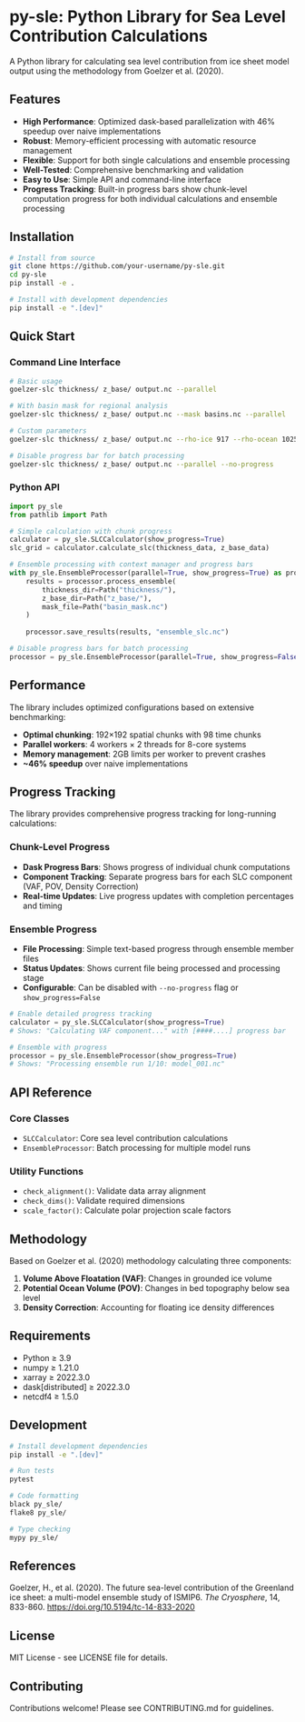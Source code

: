 # py-sle: Python Library for Sea Level Contribution Calculations

A Python library for calculating sea level contribution from ice sheet model output using the methodology from Goelzer et al. (2020).

## Features

- **High Performance**: Optimized dask-based parallelization with 46% speedup over naive implementations
- **Robust**: Memory-efficient processing with automatic resource management
- **Flexible**: Support for both single calculations and ensemble processing
- **Well-Tested**: Comprehensive benchmarking and validation
- **Easy to Use**: Simple API and command-line interface
- **Progress Tracking**: Built-in progress bars show chunk-level computation progress for both individual calculations and ensemble processing

## Installation

```bash
# Install from source
git clone https://github.com/your-username/py-sle.git
cd py-sle
pip install -e .

# Install with development dependencies
pip install -e ".[dev]"
```

## Quick Start

### Command Line Interface

```bash
# Basic usage
goelzer-slc thickness/ z_base/ output.nc --parallel

# With basin mask for regional analysis
goelzer-slc thickness/ z_base/ output.nc --mask basins.nc --parallel

# Custom parameters
goelzer-slc thickness/ z_base/ output.nc --rho-ice 917 --rho-ocean 1025 --parallel

# Disable progress bar for batch processing
goelzer-slc thickness/ z_base/ output.nc --parallel --no-progress
```

### Python API

```python
import py_sle
from pathlib import Path

# Simple calculation with chunk progress
calculator = py_sle.SLCCalculator(show_progress=True)
slc_grid = calculator.calculate_slc(thickness_data, z_base_data)

# Ensemble processing with context manager and progress bars
with py_sle.EnsembleProcessor(parallel=True, show_progress=True) as processor:
    results = processor.process_ensemble(
        thickness_dir=Path("thickness/"),
        z_base_dir=Path("z_base/"),
        mask_file=Path("basin_mask.nc")
    )
    
    processor.save_results(results, "ensemble_slc.nc")

# Disable progress bars for batch processing
processor = py_sle.EnsembleProcessor(parallel=True, show_progress=False)
```

## Performance

The library includes optimized configurations based on extensive benchmarking:

- **Optimal chunking**: 192×192 spatial chunks with 98 time chunks
- **Parallel workers**: 4 workers × 2 threads for 8-core systems  
- **Memory management**: 2GB limits per worker to prevent crashes
- **~46% speedup** over naive implementations

## Progress Tracking

The library provides comprehensive progress tracking for long-running calculations:

### Chunk-Level Progress
- **Dask Progress Bars**: Shows progress of individual chunk computations
- **Component Tracking**: Separate progress bars for each SLC component (VAF, POV, Density Correction)
- **Real-time Updates**: Live progress updates with completion percentages and timing

### Ensemble Progress  
- **File Processing**: Simple text-based progress through ensemble member files
- **Status Updates**: Shows current file being processed and processing stage
- **Configurable**: Can be disabled with `--no-progress` flag or `show_progress=False`

```python
# Enable detailed progress tracking
calculator = py_sle.SLCCalculator(show_progress=True)
# Shows: "Calculating VAF component..." with [####....] progress bar

# Ensemble with progress
processor = py_sle.EnsembleProcessor(show_progress=True)
# Shows: "Processing ensemble run 1/10: model_001.nc"
```

## API Reference

### Core Classes

- `SLCCalculator`: Core sea level contribution calculations
- `EnsembleProcessor`: Batch processing for multiple model runs

### Utility Functions

- `check_alignment()`: Validate data array alignment
- `check_dims()`: Validate required dimensions
- `scale_factor()`: Calculate polar projection scale factors

## Methodology

Based on Goelzer et al. (2020) methodology calculating three components:

1. **Volume Above Floatation (VAF)**: Changes in grounded ice volume
2. **Potential Ocean Volume (POV)**: Changes in bed topography below sea level
3. **Density Correction**: Accounting for floating ice density differences

## Requirements

- Python ≥ 3.9
- numpy ≥ 1.21.0
- xarray ≥ 2022.3.0  
- dask[distributed] ≥ 2022.3.0
- netcdf4 ≥ 1.5.0

## Development

```bash
# Install development dependencies
pip install -e ".[dev]"

# Run tests
pytest

# Code formatting
black py_sle/
flake8 py_sle/

# Type checking
mypy py_sle/
```

## References

Goelzer, H., et al. (2020). The future sea-level contribution of the Greenland ice sheet: a multi-model ensemble study of ISMIP6. *The Cryosphere*, 14, 833-860. https://doi.org/10.5194/tc-14-833-2020

## License

MIT License - see LICENSE file for details.

## Contributing

Contributions welcome! Please see CONTRIBUTING.md for guidelines.
